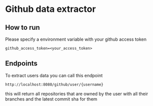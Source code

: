 # Github data extractor
## How to run
Please specify a environment variable with your github access token
```properties
github_access_token=<your_access_token>
```
## Endpoints
To extract users data you can call this endpoint
```http request
http://localhost:8080/github/user/{username}
```
this will return all repositories that are owned by the user with all their branches and the latest commit sha for them